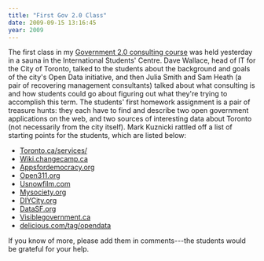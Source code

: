 ```yaml
---
title: "First Gov 2.0 Class"
date: 2009-09-15 13:16:45
year: 2009
---
```

The first class in my <a href="http://pyre.third-bit.com/blog/archives/category/toronto">Government 2.0 consulting course</a> was held yesterday in a sauna in the International Students' Centre.  Dave Wallace, head of IT for the City of Toronto, talked to the students about the background and goals of the city's Open Data initiative, and then Julia Smith and Sam Heath (a pair of recovering management consultants) talked about what consulting is and how students could go about figuring out what they're trying to accomplish this term.  The students' first homework assignment is a pair of treasure hunts: they each have to find and describe two open government applications on the web, and two sources of interesting data about Toronto (not necessarily from the city itself). Mark Kuznicki rattled off a list of starting points for the students, which are listed below:
<ul>
	<li><a href="http://www.toronto.ca/services/">Toronto.ca/services/</a></li>
	<li><a href="http://wiki.changecamp.ca/">Wiki.changecamp.ca</a></li>
	<li><a href="http://www.appsfordemocracy.org/">Appsfordemocracy.org</a></li>
	<li><a href="http://open311.org/">Open311.org</a></li>
	<li><a href="http://usnowfilm.com/">Usnowfilm.com</a></li>
	<li><a href="http://www.mysociety.org/">Mysociety.org</a></li>
	<li><a href="http://diycity.org/">DIYCity.org</a></li>
	<li><a href="http://datasf.org/">DataSF.org</a></li>
	<li><a href="http://visiblegovernment.ca/">Visiblegovernment.ca</a></li>
	<li><a href="http://delicious.com/tag/opendata">delicious.com/tag/opendata</a></li>
</ul>
If you know of more, please add them in comments---the students would be grateful for your help.
